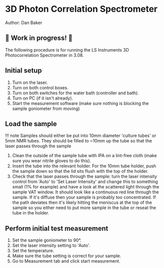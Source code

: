 # 3D Photon Correlation Spectrometer
Author: Dan Baker

## :construction: Work in progress! :construction:

The following procedure is for running the LS Instruments 3D Photocorrelation Spectrometer in 3.08.

## Initial setup

1. Turn on the laser.
2. Turn on both control boxes.
3. Turn on both switches for the water bath (controller and bath).
4. Turn on PC (if it isn't already).
5. Start the measurement software (make sure nothing is blocking the sample goniometer from moving)

## Load the sample

!!! note
    Samples should either be put into 10mm diameter 'culture tubes' or 5mm NMR tubes. They should be filled to ~10mm up the tube so that the laser passes through the sample

1. Clean the outside of the sample tube with IPA on a lint-free cloth (make sure you wear nitrile gloves to do this).
2. Insert the tube into the relevant holder. For the 10mm tube holder, push the sample down so that the lid sits flush with the top of the holder. 
3. Check that the laser passes through the sample: turn the laser intensity control from 'Auto' to 'Set Laser Intensity' and change this to something small (1% for example) and have a look at the scattered light through the sample VAT window. It should look like a continuous red line through the sample. If it's diffuse then your sample is probably too concentrated. If the path deviates then it's likely hitting the meniscus at the top of the sample so you either need to put more sample in the tube or reseat the tube in the holder. 

## Perform initial test measurement

1. Set the sample goniometer to 90°. 
2. Set the laser intensity setting to 'Auto'. 
3. Set the temperature. 
4. Make sure the tube setting is correct for your sample. 
5. Go to Measurement tab and click start measurement. 
